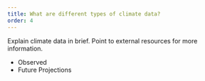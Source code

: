 ```yaml
---
title: What are different types of climate data?
order: 4
---
```



Explain climate data in brief. Point to external resources for more information.

- Observed
- Future Projections

